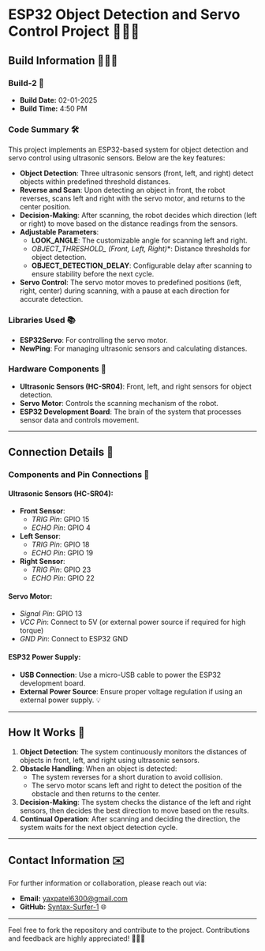 # ESP32 Object Detection and Servo Control Project 🎯🎯🎯

## Build Information 🎉🎉🎉

### Build-2 🎯
- **Build Date:** 02-01-2025
- **Build Time:** 4:50 PM

### Code Summary 🛠️
This project implements an ESP32-based system for object detection and servo control using ultrasonic sensors. Below are the key features:

- **Object Detection**: Three ultrasonic sensors (front, left, and right) detect objects within predefined threshold distances.
- **Reverse and Scan**: Upon detecting an object in front, the robot reverses, scans left and right with the servo motor, and returns to the center position.
- **Decision-Making**: After scanning, the robot decides which direction (left or right) to move based on the distance readings from the sensors.
- **Adjustable Parameters**: 
  - **LOOK_ANGLE**: The customizable angle for scanning left and right.
  - **OBJECT_THRESHOLD_* (Front, Left, Right)**: Distance thresholds for object detection.
  - **OBJECT_DETECTION_DELAY**: Configurable delay after scanning to ensure stability before the next cycle.
- **Servo Control**: The servo motor moves to predefined positions (left, right, center) during scanning, with a pause at each direction for accurate detection.

### Libraries Used 📚
- **ESP32Servo**: For controlling the servo motor.
- **NewPing**: For managing ultrasonic sensors and calculating distances.

### Hardware Components 🧰
- **Ultrasonic Sensors (HC-SR04)**: Front, left, and right sensors for object detection.
- **Servo Motor**: Controls the scanning mechanism of the robot.
- **ESP32 Development Board**: The brain of the system that processes sensor data and controls movement.

---

## Connection Details 🔌

### Components and Pin Connections 🧷

#### Ultrasonic Sensors (HC-SR04):
- **Front Sensor**:
  - *TRIG Pin*: GPIO 15
  - *ECHO Pin*: GPIO 4
- **Left Sensor**:
  - *TRIG Pin*: GPIO 18
  - *ECHO Pin*: GPIO 19
- **Right Sensor**:
  - *TRIG Pin*: GPIO 23
  - *ECHO Pin*: GPIO 22

#### Servo Motor:
- *Signal Pin*: GPIO 13
- *VCC Pin*: Connect to 5V (or external power source if required for high torque)
- *GND Pin*: Connect to ESP32 GND

#### ESP32 Power Supply:
- **USB Connection**: Use a micro-USB cable to power the ESP32 development board.
- **External Power Source**: Ensure proper voltage regulation if using an external power supply. 💡

---

## How It Works 🚀

1. **Object Detection**: The system continuously monitors the distances of objects in front, left, and right using ultrasonic sensors.
2. **Obstacle Handling**: When an object is detected:
   - The system reverses for a short duration to avoid collision.
   - The servo motor scans left and right to detect the position of the obstacle and then returns to the center.
3. **Decision-Making**: The system checks the distance of the left and right sensors, then decides the best direction to move based on the results.
4. **Continual Operation**: After scanning and deciding the direction, the system waits for the next object detection cycle.

---

## Contact Information ✉️

For further information or collaboration, please reach out via:

- **Email:** [yaxpatel6300@gmail.com](mailto:yaxpatel6300@gmail.com)
- **GitHub:** [Syntax-Surfer-1](https://github.com/Syntax-Surfer-1) 🌐

---

Feel free to fork the repository and contribute to the project. Contributions and feedback are highly appreciated! 🌟🌟🌟
